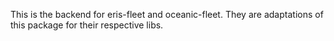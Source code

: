 This is the backend for eris-fleet and oceanic-fleet. They are adaptations of this package for their respective libs.